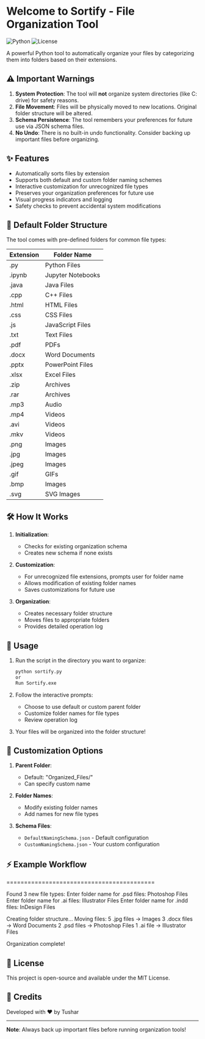 

# Welcome to Sortify - File Organization Tool

![Python](https://img.shields.io/badge/Python-3776AB?style=for-the-badge&logo=python&logoColor=white)
![License](https://img.shields.io/badge/License-MIT-green)



A powerful Python tool to automatically organize your files by categorizing them into folders based on their extensions.

## ⚠️ Important Warnings

1. **System Protection**: The tool will **not** organize system directories (like C: drive) for safety reasons.
2. **File Movement**: Files will be physically moved to new locations. Original folder structure will be altered.
3. **Schema Persistence**: The tool remembers your preferences for future use via JSON schema files.
4. **No Undo**: There is no built-in undo functionality. Consider backing up important files before organizing.

## ✨ Features

- Automatically sorts files by extension
- Supports both default and custom folder naming schemes
- Interactive customization for unrecognized file types
- Preserves your organization preferences for future use
- Visual progress indicators and logging
- Safety checks to prevent accidental system modifications

## 📁 Default Folder Structure

The tool comes with pre-defined folders for common file types:

| Extension | Folder Name          |
|-----------|----------------------|
| .py       | Python Files         |
| .ipynb    | Jupyter Notebooks    |
| .java     | Java Files           |
| .cpp      | C++ Files            |
| .html     | HTML Files           |
| .css      | CSS Files            |
| .js       | JavaScript Files     |
| .txt      | Text Files           |
| .pdf      | PDFs                 |
| .docx     | Word Documents       |
| .pptx     | PowerPoint Files     |
| .xlsx     | Excel Files          |
| .zip      | Archives             |
| .rar      | Archives             |
| .mp3      | Audio                |
| .mp4      | Videos               |
| .avi      | Videos               |
| .mkv      | Videos               |
| .png      | Images               |
| .jpg      | Images               |
| .jpeg     | Images               |
| .gif      | GIFs                 |
| .bmp      | Images               |
| .svg      | SVG Images           |

## 🛠️ How It Works

1. **Initialization**:
   - Checks for existing organization schema
   - Creates new schema if none exists

2. **Customization**:
   - For unrecognized file extensions, prompts user for folder name
   - Allows modification of existing folder names
   - Saves customizations for future use

3. **Organization**:
   - Creates necessary folder structure
   - Moves files to appropriate folders
   - Provides detailed operation log

## 🚀 Usage

1. Run the script in the directory you want to organize:
   ```bash
   python sortify.py
   or
   Run Sortify.exe
   ```

2. Follow the interactive prompts:
   - Choose to use default or custom parent folder
   - Customize folder names for file types
   - Review operation log

3. Your files will be organized into the folder structure!

## 🔧 Customization Options

1. **Parent Folder**:
   - Default: "Organized_Files/"
   - Can specify custom name

2. **Folder Names**:
   - Modify existing folder names
   - Add names for new file types

3. **Schema Files**:
   - `DefaultNamingSchema.json` - Default configuration
   - `CustomNamingSchema.json` - Your custom configuration

## ⚡ Example Workflow



==========================================

Found 3 new file types:
Enter folder name for .psd files: Photoshop Files
Enter folder name for .ai files: Illustrator Files
Enter folder name for .indd files: InDesign Files

Creating folder structure...
Moving files:
  5 .jpg files → Images
  3 .docx files → Word Documents
  2 .psd files → Photoshop Files
  1 .ai file → Illustrator Files

Organization complete!


## 📜 License

This project is open-source and available under the MIT License.

## 🙏 Credits

Developed with ❤️ by Tushar

---

**Note**: Always back up important files before running organization tools!

